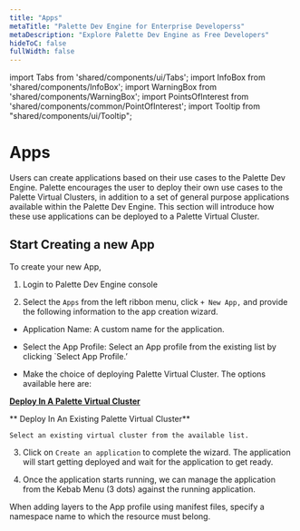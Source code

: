 ```yaml
---
title: "Apps"
metaTitle: "Palette Dev Engine for Enterprise Developerss"
metaDescription: "Explore Palette Dev Engine as Free Developers"
hideToC: false
fullWidth: false
---
```


import Tabs from 'shared/components/ui/Tabs';
import InfoBox from 'shared/components/InfoBox';
import WarningBox from 'shared/components/WarningBox';
import PointsOfInterest from 'shared/components/common/PointOfInterest';
import Tooltip from "shared/components/ui/Tooltip";



# Apps

Users can create applications based on their use cases to the Palette Dev Engine. Palette encourages the user to deploy their own use cases to the Palette Virtual Clusters, in addition to a set of general purpose applications available within the Palette Dev Engine. This section will introduce how these use applications can be deployed to a Palette Virtual Cluster.

## Start Creating a new App


To create your new App,

1. Login to Palette Dev Engine console


2. Select the `Apps` from the left ribbon menu, click `+ New App,` and provide the following information to the app creation wizard.

  * Application Name: A custom name for the application.

  * Select the App Profile: Select an App profile from the existing list by clicking `Select App Profile.’
  * Make the choice of deploying Palette Virtual Cluster. The options available here are:

   **[Deploy In A Palette Virtual Cluster](/devx/palette-virtual-clusters)**

   ** Deploy In An Existing Palette Virtual Cluster**

	Select an existing virtual cluster from the available list.


3. Click on `Create an application` to complete the wizard. The application will start getting deployed and wait for the application to get ready.


4. Once the application starts running, we can manage the application from the Kebab Menu (3 dots) against the running application. 

<WarningBox>
When adding layers to the App profile using manifest files, specify a namespace name to which the resource must belong.
</WarningBox>
